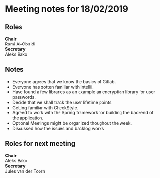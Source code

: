 # Meeting notes for 18/02/2019

## Roles
**Chair**  
Rami Al-Obaidi  
**Secretary**  
Aleks Bako

## Notes
* Everyone agrees that we know the basics of Gitlab.
* Everyone has gotten familiar with Intellij.
* Have found a few libraries as an example an encryption library for user passwords.
* Decide that we shall track the user lifetime points
* Getting familiar with CheckStyle.
* Agreed to work with the Spring framework for building the backend of the application.
* Optional Meetings might be organized thoughout the week.
* Discussed how the issues and backlog works

## Roles for next meeting
**Chair**   
Aleks Bako  
**Secretary**  
Jules van der Toorn
